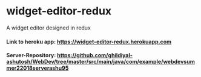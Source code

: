 # widget-editor-redux
A widget editor designed in redux 

#### Link to heroku app: https://widget-editor-redux.herokuapp.com

#### Server-Repository: https://github.com/ghildiyal-ashutosh/WebDev/tree/master/src/main/java/com/example/webdevsummer22018serverashu95
